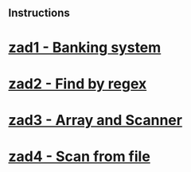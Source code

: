 ## Instructions

# [zad1 - Banking system](https://sdkp.pjwstk.edu.pl/html/staskshtml/S_BANKING/S_BANKING.html)
# [zad2 - Find by regex](https://sdkp.pjwstk.edu.pl/html/staskshtml/S_FINDER/S_FINDER.html)
# [zad3 - Array and Scanner](https://sdkp.pjwstk.edu.pl/html/staskshtml/S_TAB/S_TAB.html)
# [zad4 - Scan from file](https://sdkp.pjwstk.edu.pl/html/staskshtml/S_WORDS/S_WORDS.html)
